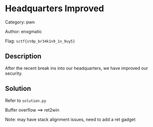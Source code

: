 # Headquarters Improved

Category: pwn

Author: enxgmatic

Flag: `sctf{st0p_br34k1n9_1n_9uy5}`

## Description

After the recent break ins into our headquarters, we have improved our security.

## Solution

Refer to `solution.py`

Buffer overflow ==> ret2win

Note: may have stack alignment issues, need to add a ret gadget
